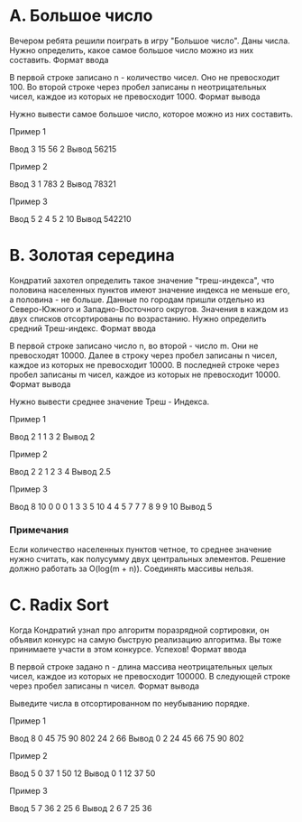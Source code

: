 # A. Большое число

Вечером ребята решили поиграть в игру "Большое число". 
Даны числа. Нужно определить, какое самое большое число можно из них составить.
Формат ввода

В первой строке записано n - количество чисел. Оно не превосходит 100.
Во второй строке через пробел записаны n неотрицательных чисел, каждое из которых не превосходит 1000.
Формат вывода

Нужно вывести самое большое число, которое можно из них составить.

Пример 1

Ввод
3
15 56 2
Вывод
56215

Пример 2

Ввод
3
1 783 2
Вывод
78321

Пример 3

Ввод
5
2 4 5 2 10
Вывод
542210


# B. Золотая середина

Кондратий захотел определить такое значение "треш-индекса", что половина населенных пунктов имеют значение индекса не меньше его, а половина - не больше. 
Данные по городам пришли отдельно из Северо-Южного и Западно-Восточного округов. Значения в каждом из двух списков отсортированы по возрастанию. 
Нужно определить средний Треш-индекс.
Формат ввода

В первой строке записано число n, во второй - число m. 
Они не превосходят 10000.
Далее в строку через пробел записаны n чисел, каждое из которых не превосходит 10000. В последней строке через пробел записаны m чисел, каждое из которых не превосходит 10000.
Формат вывода

Нужно вывести среднее значение Треш - Индекса.

Пример 1

Ввод
2
1
1 3
2
Вывод
2

Пример 2

Ввод
2
2
1 2
3 4
Вывод
2.5

Пример 3

Ввод
8
10
0 0 0 1 3 3 5 10
4 4 5 7 7 7 8 9 9 10
Вывод
5

### Примечания

Если количество населенных пунктов четное, то среднее значение нужно считать, как полусумму двух центральных элементов. 
Решение должно работать за O(log(m + n)). Соединять массивы нельзя.

# C. Radix Sort

Когда Кондратий узнал про алгоритм поразрядной сортировки, он объявил конкурс на самую быструю реализацию алгоритма. Вы тоже принимаете участи в этом конкурсе. Успехов!
Формат ввода

В первой строке задано n - длина массива неотрицательных целых чисел, каждое из которых не превосходит 100000. 
В следующей строке через пробел записаны n чисел.
Формат вывода

Выведите числа в отсортированном по неубыванию порядке.

Пример 1

Ввод
8
0 45 75 90 802 24 2 66
Вывод
0 2 24 45 66 75 90 802

Пример 2

Ввод
5
0 37 1 50 12
Вывод
0 1 12 37 50

Пример 3

Ввод
5
7 36 2 25 6
Вывод
2 6 7 25 36
